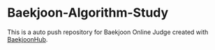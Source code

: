 # Baekjoon-Algorithm-Study
This is a auto push repository for Baekjoon Online Judge created with [BaekjoonHub](https://github.com/BaekjoonHub/BaekjoonHub).
